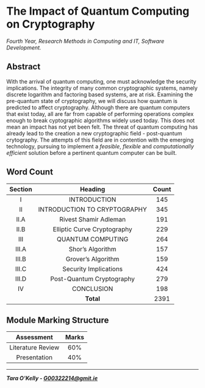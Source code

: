 # The Impact of Quantum Computing on Cryptography

*Fourth Year, Research Methods in Computing and IT, Software Development.*

## Abstract

With the arrival of quantum computing, one must acknowledge the security implications. The integrity of many common cryptographic systems, namely discrete logarithm and factoring based systems, are at risk. Examining the pre-quantum state of cryptography, we will discuss how quantum is predicted to affect cryptography. Although there are quantum computers that exist today, all are far from capable of performing operations complex enough to break cyptographic algorithms widely used today. This does not mean an impact has not yet been felt. The threat of quantum computing has already lead to the creation a new cryptographic field - post-quantum crytography. The attempts of this field are in contention with the emerging technology, pursuing to implement a *feasible*, *flexible* and *computationally efficient* solution before a pertinent quantum  computer can be built.

## Word Count

| Section | Heading | Count |
|:---:|:---:|:---:|
| I | INTRODUCTION | 145 |
| II | INTRODUCTION TO CRYPTOGRAPHY | 345 |
| II.A | Rivest Shamir Adleman | 191 |
| II.B | Elliptic Curve Cryptography | 229 |
| III | QUANTUM COMPUTING | 264 |
| III.A | Shor’s Algorithm | 157 |
| III.B | Grover’s Algorithm | 159 |
| III.C | Security Implications | 424 |
| III.D | Post-Quantum Cryptography | 279 |
| IV | CONCLUSION | 198 |
| | **Total** | 2391 |

## Module Marking Structure

| Assessment | Marks |
|:---:|:---:|
| Literature Review | 60% |
| Presentation | 40% |

-----

__*Tara O'Kelly - G00322214@gmit.ie*__